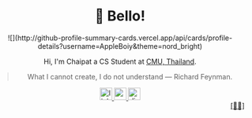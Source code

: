 <div align="center">
  <h1><b>👋 Bello!</b></h1>
![](http://github-profile-summary-cards.vercel.app/api/cards/profile-details?username=AppleBoiy&theme=nord_bright)


</div>

<div align="center">
  

Hi, I'm Chaipat a CS Student at [CMU, Thailand](https://www.google.com/search?client=safari&rls=en&q=chiang+mai+university&ie=UTF-8&oe=UTF-8).

<p><blockquote>What I cannot create, I do not understand — Richard Feynman.</blockquote></p>

</div>

<div align="center">
  <a href="https://www.linkedin.com/in/chaipat-jainan/" target="_blank">
    <img src="https://img.shields.io/static/v1?message=LinkedIn&logo=linkedin&label=&color=0077B5&logoColor=white&labelColor=&style=for-the-badge" height="25" alt="linkedin logo"  />
<a href="mailto:contact.chaipat@gmail.com" target="_blank">
    <img src="https://img.shields.io/static/v1?message=Gmail&logo=gmail&label=&color=D14836&logoColor=white&labelColor=&style=for-the-badge" height="25" alt="gmail logo"  />
  </a>
  <a href="https://discordapp.com/users/436587555979264030" target="_blank">
    <img src="https://img.shields.io/static/v1?message=Discord&logo=discord&label=&color=7289DA&logoColor=white&labelColor=&style=for-the-badge" height="25" alt="discord logo"  />
  </a>
   
</div>
<div align="right">
  <a href="https://kiwis.vercel.app">[📑✨]</a>
</div>
